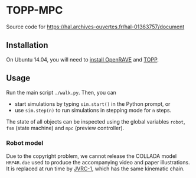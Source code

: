 # TOPP-MPC

Source code for https://hal.archives-ouvertes.fr/hal-01363757/document

## Installation

On Ubuntu 14.04, you will need to [install
OpenRAVE](https://scaron.info/teaching/installing-openrave-on-ubuntu-14.04.html)
and [TOPP](https://github.com/quangounet/TOPP).

## Usage

Run the main script ``./walk.py``. Then, you can

- start simulations by typing ``sim.start()`` in the Python prompt, or
- use ``sim.step(n)`` to run simulations in stepping mode for ``n`` steps.

The state of all objects can be inspected using the global variables ``robot``,
``fsm`` (state machine) and ``mpc`` (preview controller).

### Robot model

Due to the copyright problem, we cannot release the COLLADA model ``HRP4R.dae``
used to produce the accompanying video and paper illustrations. It is replaced
at run time by
[JVRC-1](https://github.com/stephane-caron/openrave_models/tree/master/JVRC-1),
which has the same kinematic chain.
